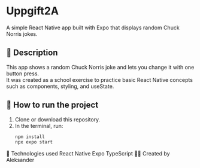 # Uppgift2A

A simple React Native app built with Expo that displays random Chuck Norris jokes.

## 📱 Description
This app shows a random Chuck Norris joke and lets you change it with one button press.  
It was created as a school exercise to practice basic React Native concepts such as components, styling, and useState.

## 🚀 How to run the project
1. Clone or download this repository.  
2. In the terminal, run:
   ```bash
   npm install
   npx expo start
🧠 Technologies used
React Native
Expo
TypeScript
👨‍💻 Created by
Aleksander
